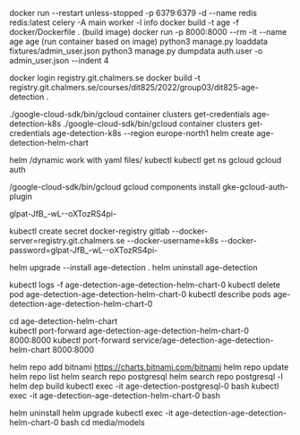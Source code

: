 docker run --restart unless-stopped -p 6379:6379 -d  --name redis redis:latest
celery -A main worker -l info
docker build -t age -f docker/Dockerfile .    (build image)
docker run -p 8000:8000 --rm -it --name age age  (run container based on image)
python3 manage.py loaddata fixtures/admin_user.json
python3 manage.py dumpdata auth.user -o admin_user.json --indent 4

docker login registry.git.chalmers.se
docker build -t registry.git.chalmers.se/courses/dit825/2022/group03/dit825-age-detection .


./google-cloud-sdk/bin/gcloud container clusters get-credentials age-detection-k8s
./google-cloud-sdk/bin/gcloud container clusters get-credentials age-detection-k8s --region europe-north1
helm create age-detection-helm-chart


helm /dynamic work with yaml files/ 
kubectl   kubectl get ns
gcloud
gcloud auth


/google-cloud-sdk/bin/gcloud gcloud components install gke-gcloud-auth-plugin    

glpat-JfB_-wL--oXTozRS4pi-

kubectl create secret docker-registry gitlab --docker-server=registry.git.chalmers.se --docker-username=k8s --docker-password=glpat-JfB_-wL--oXTozRS4pi-

helm upgrade --install age-detection .
helm uninstall age-detection

kubectl logs -f age-detection-age-detection-helm-chart-0
kubectl delete pod age-detection-age-detection-helm-chart-0
kubectl describe pods age-detection-age-detection-helm-chart-0



cd age-detection-helm-chart  
kubectl port-forward age-detection-age-detection-helm-chart-0 8000:8000
kubectl port-forward service/age-detection-age-detection-helm-chart 8000:8000

helm repo add bitnami https://charts.bitnami.com/bitnami
helm repo update
helm repo list
helm search repo postgresql
helm search repo postgresql -l
helm dep build
kubectl exec -it age-detection-postgresql-0 bash 
kubectl exec -it age-detection-age-detection-helm-chart-0 bash

helm uninstall
helm upgrade
kubectl exec -it age-detection-age-detection-helm-chart-0 bash
cd media/models


